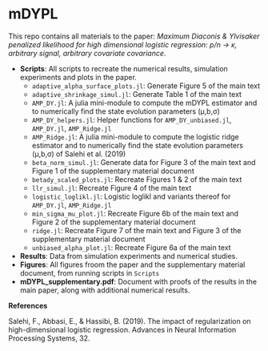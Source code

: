 # mDYPL
This repo contains all materials to the paper: *Maximum Diaconis & Ylvisaker penalized likelihood for high dimensional logistic regression: p/n → κ, arbitrary signal, arbitrary covariate covariance*.

- **Scripts**: All scripts to recreate the numerical results, simulation experiments and plots in the paper. 
	- `adaptive_alpha_surface_plots.jl`: Generate Figure 5 of the main text 
	- `adaptive_shrinkage_simul.jl`: Generate Table 1 of the main text 
	- `AMP_DY.jl`: A julia mini-module to compute the mDYPL estimator and to numerically find the state evolution parameters (μ,b,σ)
	- `AMP_DY_helpers.jl`: Helper functions for `AMP_DY_unbiased.jl`, `AMP_DY.jl`, `AMP_Ridge.jl`
   	- `AMP_Ridge.jl`: A julia mini-module to compute the logistic ridge estimator and to numerically find the state evolution parameters (μ,b,σ) of Salehi et al. (2019)
	- `beta_norm_simul.jl`: Generate data for Figure 3 of the main text and Figure 1 of the supplementary material document 
 	- `betady_scaled_plots.jl`: Recreate Figures 1 & 2 of the main text
	- `llr_simul.jl`: Recreate Figure 4 of the main text 
	- `logistic_loglikl.jl`: Logistic loglikl and variants thereof for `AMP_DY.jl`, `AMP_Ridge.jl`
	- `min_sigma_mu_plot.jl`: Recreate Figure 6b of the main text and Figure 2 of the supplementary material document 
	- `ridge.jl`: Recreate Figure 7 of the main text and Figure 3 of the supplementary material document 
	- `unbiased_alpha_plot.jl`: Recreate Figure 6a of the main text
- **Results**: Data from simulation experiments and numerical studies.
- **Figures**: All figures froom the paper and the supplementary material document, from running scripts in `Scripts` 
- **mDYPL_supplementary.pdf**: Document with proofs of the results in the main paper, along with additional numerical results.

**References** 

Salehi, F., Abbasi, E., & Hassibi, B. (2019). The impact of regularization on high-dimensional logistic regression. Advances in Neural Information Processing Systems, 32.
